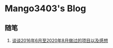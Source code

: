 # Mango3403's Blog

## 随笔

1. [谈谈2016年6月至2020年8月做过的项目以及感想](https://github.com/Mango3403/blog/issues/1)
